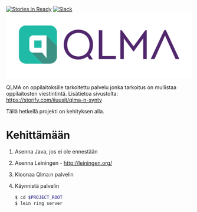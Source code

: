 [![Stories in Ready](https://badge.waffle.io/qlma/server.png?label=ready&title=Ready)](https://waffle.io/qlma/server)
[![Slack](https://qlma-slackin.herokuapp.com/badge.svg)](https://qlma-slackin.herokuapp.com/)
![QLMA logo](https://raw.githubusercontent.com/qlma/media/master/qlma.png)

QLMA on oppilaitoksille tarkoitettu palvelu jonka tarkoitus on mullistaa oppilaitosten viestintintä. Lisätietoa sivustolta: https://storify.com/iiuusit/qlma-n-synty


Tällä hetkellä projekti on kehityksen alla.

# Kehittämään

1. Asenna Java, jos ei ole ennestään
1. Asenna Leiningen - http://leiningen.org/
1. Kloonaa Qlma:n palvelin
1. Käynnistä palvelin

    ```bash
    $ cd $PROJECT_ROOT
    $ lein ring server
    ```

